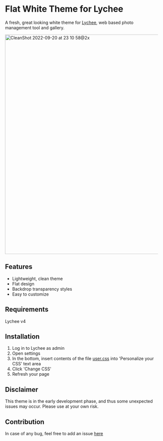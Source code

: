 # Flat White Theme for Lychee
A fresh, great looking white theme for [Lychee](https://github.com/LycheeOrg/Lychee), web based photo management tool and gallery.

<img width="720" alt="CleanShot 2022-09-20 at 23 10 58@2x" src="https://user-images.githubusercontent.com/364877/191355362-ea179cdf-2613-48fe-9f19-e256303a0323.png">

## Features
- Lightweight, clean theme
- Flat design
- Backdrop transparency styles
- Easy to customize

## Requirements
Lychee v4

## Installation
1. Log in to Lychee as admin
1. Open settings
1. In the bottom, insert contents of the file [user.css](https://github.com/Renset/lychee-flat-white-theme/blob/main/user.css) into 'Personalize your CSS' text area
1. Click 'Change CSS'
1. Refresh your page

## Disclaimer
This theme is in the early development phase, and thus some unexpected issues may occur. Please use at your own risk.

## Contribution
In case of any bug, feel free to add an issue [here](https://github.com/Renset/lychee-flat-white-theme/issues)

